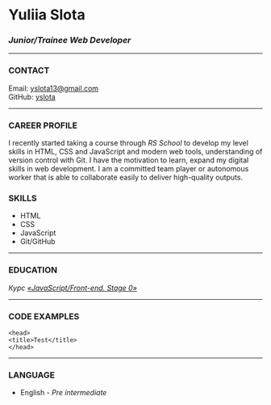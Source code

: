 # **Yuliia Slota**

### *Junior/Trainee Web Developer*

***

### **CONTACT**

Email:  <yslota13@gmail.com>\
GitHub: [yslota](https://github.com/yslota)

***

### **CAREER PROFILE**

I recently started taking a course through _RS School_ to develop my level skills in HTML, CSS and JavaScript and modern web tools, understanding of version control with Git.
I have the motivation to learn, expand my digital skills in web development. I am a committed team player or autonomous worker that is able to collaborate easily to deliver high-quality outputs.

### **SKILLS**

- HTML
- CSS
- JavaScript
- Git/GitHub

***

### **EDUCATION**

*Курс [«JavaScript/Front-end. Stage 0»](https://rs.school/js-stage0/)*

***

### **CODE EXAMPLES**

    <head>
    <title>Test</title>
    </head>

***

### **LANGUAGE**

- English - _Pre intermediate_
